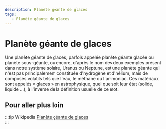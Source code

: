 ```yaml
---
description: Planète géante de glaces
tags:
   - Planète géante de glaces
---
```


# Planète géante de glaces

Une planète géante de glaces, parfois appelée planète géante glacée ou planète sous-géante, ou encore, d'après le nom des deux exemples présent dans notre système solaire, Uranus ou Neptune, est une planète géante qui n'est pas principalement constituée d'hydrogène et d'hélium, mais de composés volatils tels que l'eau, le méthane ou l'ammoniac. Ces matériaux sont appelés « glaces » en astrophysique, quel que soit leur état (solide, liquide …), à l'inverse de la définition usuelle de ce mot. 

## Pour aller plus loin

:::tip Wikipedia
[Planète géante de glaces](https://fr.wikipedia.org/wiki/Planète_géante_de_glaces)  
:::

